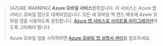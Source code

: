 <style>
.note.note-warning {
    background-color: #e3dc6c !important;
}
</style>

>[AZURE.WARNING] **Azure 모바일 서비스**항목입니다. 이 서비스는 Azure 앱 서비스 모바일 앱으로 대체되었습니다. 모든 새 모바일 백 엔드 배포에 Azure 모바일 앱을 사용하도록 권장합니다. [Azure 앱 서비스로 사이트를 마이그레이션](../articles/app-service-mobile/app-service-mobile-migrating-from-mobile-services.md)하도록 고려해야 합니다.
>
> Azure 모바일 앱을 시작하려면 [Azure 모바일 앱 설명서 센터](/documentation/learning-paths/appservice-mobileapps/)를 참조하세요.

<!---HONumber=AcomDC_0309_2016-->